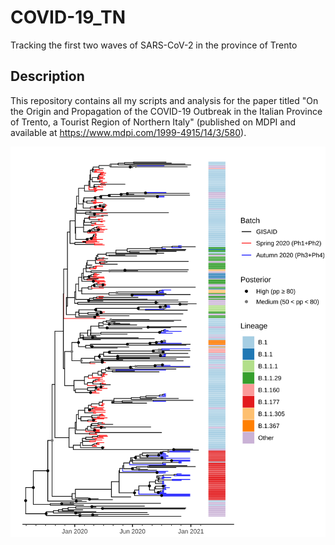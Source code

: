 # COVID-19_TN
Tracking the first two waves of SARS-CoV-2 in the province of Trento 

## Description
This repository contains all my scripts and analysis for the paper titled "On the Origin and Propagation of the COVID-19 Outbreak in the Italian Province of Trento, a Tourist Region of Northern Italy" (published on MDPI and available at https://www.mdpi.com/1999-4915/14/3/580).

<img src="./imgs/Figure4.svg">
